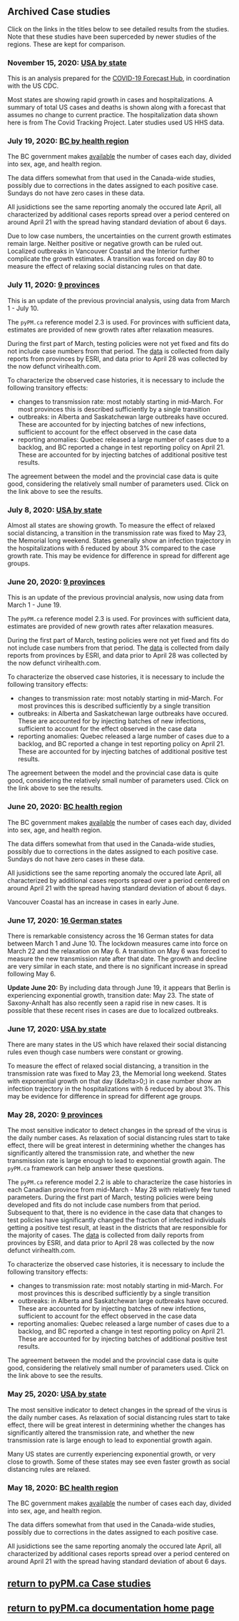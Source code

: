 ## Archived Case studies

Click on the links in the titles below to see detailed results from the studies.
Note that these studies have been superceded by newer studies of the regions. These are kept for comparison.

### November 15, 2020: [USA by state](usa20201115/index.md)

This is an analysis prepared for the [COVID-19 Forecast Hub](https://covid19forecasthub.org/), in coordination with the US CDC.

Most states are showing rapid growth in cases and hospitalizations.
A summary of total US cases and deaths is shown along with a forecast that assumes no change to current practice.
The hospitalization data shown here is from The Covid Tracking Project. Later studies used US HHS data.

### July 19, 2020: [BC by health region](bc20200719/index.md)

The BC government makes [available](http://www.bccdc.ca/health-info/diseases-conditions/covid-19/data)
the number of cases each day, divided into sex, age, and health region.

The data differs somewhat from that used in the Canada-wide studies, possibly due to corrections in
the dates assigned to each positive case. Sundays do not have zero cases in these data.

All jusidictions see the same reporting anomaly the occured late April, all characterized by additional
cases reports spread over a period centered on around April 21 with the spread having standard
deviation of about 6 days.

Due to low case numbers, the uncertainties on the current growth estimates remain large.
Neither positive or negative growth can be ruled out.
Localized outbreaks in Vancouver Coastal and the Interior further complicate the growth estimates.
A transition was forced on day 80 to measure the effect of relaxing social distancing rules on that date.

### July 11, 2020: [9 provinces](prov20200711/index.md)

This is an update of the previous provincial analysis, using data from March 1 - July 10.

The ``pyPM.ca`` reference model 2.3 is used.
For provinces with sufficient data, estimates are provided
of new growth rates after relaxation measures.

During the first part of March, testing policies were not yet fixed
and fits do not include case numbers from that period.
The [data](https://resources-covid19canada.hub.arcgis.com/datasets/provincial-daily-totals)
is collected from daily reports from provinces by ESRI,
and data prior to April 28 was collected by the now defunct virihealth.com.

To characterize the observed case histories, it is necessary to include the following transitory
effects:
* changes to transmission rate: most notably starting in mid-March. For most provinces this is described
sufficiently by a single transition
* outbreaks: in Alberta and Saskatchewan large outbreaks have occured. These are accounted for by
injecting batches of new infections, sufficient to account for the effect observed in the case data
* reporting anomalies: Quebec released a large number of cases due to a backlog, and BC
reported a change in test reporting policy on April 21. These are accounted for by
injecting batches of additional positive test results.

The agreement between the model and the provincial case data is quite good, considering
the relatively small number of parameters used. Click on the link above to see the results.

### July 8, 2020: [USA by state](usa20200708/index.md)

Almost all states are showing growth. To measure the effect of relaxed social distancing, a transition in the transmission rate was fixed
to May 23, the Memorial long weekend.
States generally show an infection trajectory
in the hospitalizations with &delta; reduced by about 3% compared to the case growth rate.
This may be evidence for difference in spread for different age groups.

### June 20, 2020: [9 provinces](prov20200620/index.md)

This is an update of the previous provincial analysis, now using data from March 1 - June 19.

The ``pyPM.ca`` reference model 2.3 is used.
For provinces with sufficient data, estimates are provided
of new growth rates after relaxation measures.

During the first part of March, testing policies were not yet fixed
and fits do not include case numbers from that period.
The [data](https://resources-covid19canada.hub.arcgis.com/datasets/provincial-daily-totals)
is collected from daily reports from provinces by ESRI,
and data prior to April 28 was collected by the now defunct virihealth.com.

To characterize the observed case histories, it is necessary to include the following transitory
effects:
* changes to transmission rate: most notably starting in mid-March. For most provinces this is described
sufficiently by a single transition
* outbreaks: in Alberta and Saskatchewan large outbreaks have occured. These are accounted for by
injecting batches of new infections, sufficient to account for the effect observed in the case data
* reporting anomalies: Quebec released a large number of cases due to a backlog, and BC
reported a change in test reporting policy on April 21. These are accounted for by
injecting batches of additional positive test results.

The agreement between the model and the provincial case data is quite good, considering
the relatively small number of parameters used. Click on the link above to see the results.

### June 20, 2020: [BC health region](bc20200620/index.md)

The BC government makes [available](http://www.bccdc.ca/health-info/diseases-conditions/covid-19/data)
the number of cases each day, divided into sex, age, and health region.

The data differs somewhat from that used in the Canada-wide studies, possibly due to corrections in
the dates assigned to each positive case. Sundays do not have zero cases in these data.

All jusidictions see the same reporting anomaly the occured late April, all characterized by additional
cases reports spread over a period centered on around April 21 with the spread having standard
deviation of about 6 days.

Vancouver Coastal has an increase in cases in early June.

### June 17, 2020: [16 German states](germany20200617/index.md)

There is remarkable consistency across the 16 German states for data between March 1 and June 10.
The lockdown measures came into force on March 22 and the relaxation on May 6.
A transition on May 6 was forced to measure the new transmission rate after that date.
The growth and decline are very similar in each state, and there is no significant
increase in spread following May 6.

**Update June 20:** By including data through June 19, it appears that Berlin is experiencing
exponential growth, transition date: May 23.
The state of Saxony-Anhalt has also recently seen a rapid rise in new cases.
It is possible that these recent rises in cases
are due to localized outbreaks.

### June 17, 2020: [USA by state](usa20200617/index.md)

There are many states in the US which have relaxed their social distancing rules even though
case numbers were constant or growing.

To measure the effect of relaxed social distancing, a transition in the transmission rate was fixed
to May 23, the Memorial long weekend.
States with exponential growth on that day (&delta>0;) in case number show an infection trajectory
in the hospitalizations with &delta; reduced by about 3%.
This may be evidence for difference in spread for different age groups.

### May 28, 2020: [9 provinces](prov20200528/index.md)

The most sensitive indicator to detect changes in the spread of the virus is the daily number cases.
As relaxation of social distancing rules start to take effect, there will be great interest in
determining whether the changes has significantly altered the transmission rate, and whether the
new transmission rate is large enough to lead to exponential growth again.
The ``pyPM.ca`` framework can help answer these questions.

The ``pyPM.ca`` reference model 2.2 is able to characterize the case histories in each Canadian province
from mid-March - May 28 with relatively few tuned parameters.
During the first part of March, testing policies were being developed
and fits do not include case numbers from that period.
Subsequent to that, there is no evidence in the case data that changes to test policies have
significantly changed the fraction of infected individuals getting a positive test result, at
least in the districts that are responsible for the majority of cases.
The [data](https://resources-covid19canada.hub.arcgis.com/datasets/provincial-daily-totals)
is collected from daily reports from provinces by ESRI,
and data prior to April 28 was collected by the now defunct virihealth.com.

To characterize the observed case histories, it is necessary to include the following transitory
effects:
* changes to transmission rate: most notably starting in mid-March. For most provinces this is described
sufficiently by a single transition
* outbreaks: in Alberta and Saskatchewan large outbreaks have occured. These are accounted for by
injecting batches of new infections, sufficient to account for the effect observed in the case data
* reporting anomalies: Quebec released a large number of cases due to a backlog, and BC
reported a change in test reporting policy on April 21. These are accounted for by
injecting batches of additional positive test results.

The agreement between the model and the provincial case data is quite good, considering
the relatively small number of parameters used. Click on the link above to see the results.

### May 25, 2020: [USA by state](usa20200525/index.md)

The most sensitive indicator to detect changes in the spread of the virus is the daily number cases.
As relaxation of social distancing rules start to take effect, there will be great interest in
determining whether the changes has significantly altered the transmission rate, and whether the
new transmission rate is large enough to lead to exponential growth again.

Many US states are currently experiencing exponential growth, or very close to growth.
Some of these states may see even faster growth as social distancing rules are relaxed.

### May 18, 2020: [BC health region](bc20200518/index.md)

The BC government makes [available](http://www.bccdc.ca/health-info/diseases-conditions/covid-19/data)
the number of cases each day, divided into sex, age, and health region.

The data differs somewhat from that used in the Canada-wide studies, possibly due to corrections in
the dates assigned to each positive case.

All jusidictions see the same reporting anomaly the occured late April, all characterized by additional
cases reports spread over a period centered on around April 21 with the spread having standard
deviation of about 6 days.

## [return to pyPM.ca Case studies](../)

## [return to pyPM.ca documentation home page](../../..)
